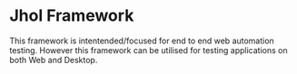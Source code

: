 # Jhol Framework
This framework is intentended/focused for end to end web automation testing. However this framework can be utilised for testing applications on both Web and Desktop. 

